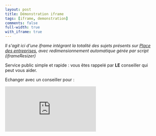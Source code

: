 ```yaml
---
layout: post
title: Démonstration iframe
tags: [iframe, demonstration]
comments: false
full-width: true
with_iframe: true
---
```


*Il s'agit ici d'une iframe intégrant la totalité des sujets présents sur [Place des entreprises](https://place-des-entreprises.beta.gouv.fr/), avec redimensionnement automatique gérée par script (iframeResizer)*

Service public simple et rapide : vous êtes rappelé par **LE** conseiller qui peut vous aider.


Echanger avec un conseiller pour :

<iframe data-iframe="true" src="http://192.168.1.14:3000/aide-entreprise/entreprises-haut-de-france?siret=84054233600010&recrutement_poste_cadre=yes" frameborder="0" title="Formulaire de demande entreprise"></iframe>